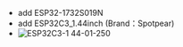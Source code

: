 - add ESP32-1732S019N
- add ESP32C3_1.44inch (Brand：Spotpear)
- ![ESP32C3-1 44-01-250](https://github.com/jblance/ESP32C3_1.44inch/assets/1266998/493165fc-655c-428d-be0b-3ff0d213c4b2)
